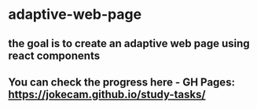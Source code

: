 # adaptive-web-page
## the goal is to create an adaptive web page using react components
## You can check the progress here - GH Pages: https://jokecam.github.io/study-tasks/
